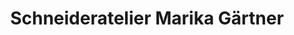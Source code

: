 ---
title: "Schneideratelier Marika Gärtner"
url: /rostock/schneideratelier-marika-gaertner/
shop: Schneiderei
---